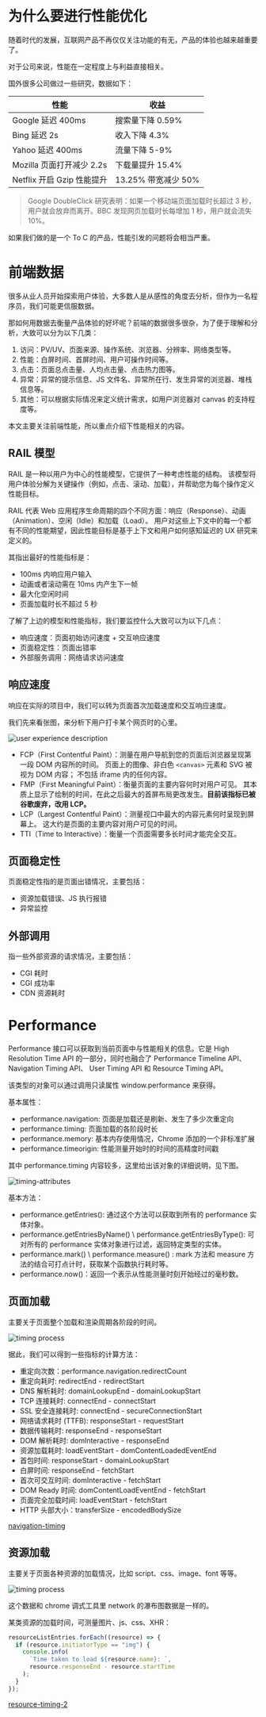 # 为什么要进行性能优化

随着时代的发展，互联网产品不再仅仅关注功能的有无，产品的体验也越来越重要了。

对于公司来说，性能在一定程度上与利益直接相关。

国外很多公司做过一些研究，数据如下：

| 性能                       | 收益                |
| -------------------------- | ------------------- |
| Google 延迟 400ms          | 搜索量下降 0.59%    |
| Bing 延迟 2s               | 收入下降 4.3%       |
| Yahoo 延迟 400ms           | 流量下降 5-9%       |
| Mozilla 页面打开减少 2.2s  | 下载量提升 15.4%    |
| Netflix 开启 Gzip 性能提升 | 13.25% 带宽减少 50% |

> Google DoubleClick 研究表明：如果一个移动端页面加载时长超过 3 秒，用户就会放弃而离开。BBC 发现网页加载时长每增加 1 秒，用户就会流失 10%。

如果我们做的是一个 To C 的产品，性能引发的问题将会相当严重。

# 前端数据

很多从业人员开始探索用户体验，大多数人是从感性的角度去分析，但作为一名程序员，我们可能更信服数据。

那如何用数据去衡量产品体验的好坏呢？前端的数据很多很杂，为了便于理解和分析，大致可以分为以下几类：

1. 访问：PV/UV、页面来源、操作系统、浏览器、分辨率、网络类型等。
2. 性能：白屏时间、首屏时间、用户可操作时间等。
3. 点击：页面总点击量、人均点击量、点击热力图等。
4. 异常：异常的提示信息、JS 文件名、异常所在行、发生异常的浏览器、堆栈信息等。
5. 其他：可以根据实际情况来定义统计需求，如用户浏览器对 canvas 的支持程度等。

本文主要关注前端性能，所以重点介绍下性能相关的内容。

## RAIL 模型

RAIL 是一种以用户为中心的性能模型，它提供了一种考虑性能的结构。 该模型将用户体验分解为关键操作（例如，点击、滚动、加载），并帮助您为每个操作定义性能目标。

RAIL 代表 Web 应用程序生命周期的四个不同方面：响应（Response）、动画（Animation）、空闲（Idle）和加载（Load）。 用户对这些上下文中的每一个都有不同的性能期望，因此性能目标是基于上下文和用户如何感知延迟的 UX 研究来定义的。

其指出最好的性能指标是：

- 100ms 内响应用户输入
- 动画或者滚动需在 10ms 内产生下一帧
- 最大化空闲时间
- 页面加载时长不超过 5 秒

了解了上边的模型和性能指标，我们要监控什么大致可以为以下几点：

- 响应速度：页面初始访问速度 + 交互响应速度
- 页面稳定性：页面出错率
- 外部服务调用：网络请求访问速度

## 响应速度

响应在实际的项目中，我们可以转为页面首次加载速度和交互响应速度。

我们先来看张图，来分析下用户打卡某个网页时的心里。

![user experience description](../images/user-experience-description.jpg)

- FCP（First Contentful Paint）：测量在用户导航到您的页面后浏览器呈现第一段 DOM 内容所的时间。 页面上的图像、非白色 `<canvas>` 元素和 SVG 被视为 DOM 内容； 不包括 iframe 内的任何内容。
- FMP（First Meaningful Paint）：衡量页面的主要内容何时对用户可见。 其本质上显示了绘制的时间，在此之后最大的首屏布局更改发生。**目前该指标已被谷歌废弃，改用 LCP。**
- LCP（Largest Contentful Paint）：测量视口中最大的内容元素何时呈现到屏幕上。 这大约是页面的主要内容对用户可见的时间。
- TTI（Time to Interactive）：衡量一个页面需要多长时间才能完全交互。

## 页面稳定性

页面稳定性指的是页面出错情况，主要包括：

- 资源加载错误、JS 执行报错
- 异常监控

## 外部调用

指一些外部资源的请求情况，主要包括：

- CGI 耗时
- CGI 成功率
- CDN 资源耗时

# Performance

Performance 接口可以获取到当前页面中与性能相关的信息。它是 High Resolution Time API 的一部分，同时也融合了 Performance Timeline API、Navigation Timing API、 User Timing API 和 Resource Timing API。

该类型的对象可以通过调用只读属性 window.performance 来获得。

基本属性：

- performance.navigation: 页面是加载还是刷新、发生了多少次重定向
- performance.timing: 页面加载的各阶段时长
- performance.memory: 基本内存使用情况，Chrome 添加的一个非标准扩展
- performance.timeorigin: 性能测量开始时的时间的高精度时间戳

其中 performance.timing 内容较多，这里给出该对象的详细说明，见下图。

![timing-attributes](../images/timing-attributes.jpg)

基本方法：

- performance.getEntries(): 通过这个方法可以获取到所有的 performance 实体对象。
- performance.getEntriesByName() \ performance.getEntriesByType(): 可对所有的 performance 实体对象进行过滤，返回特定类型的实体。
- performance.mark() \ performance.measure() : mark 方法和 measure 方法的结合可打点计时，获取某个函数执行耗时等。
- performance.now()：返回一个表示从性能测量时刻开始经过的毫秒数。

## 页面加载

主要关于页面整个加载和渲染周期各阶段的时间。

![timing process](../images/timing-process.jpg)

据此，我们可以得到一些指标的计算方法：

- 重定向次数：performance.navigation.redirectCount
- 重定向耗时: redirectEnd - redirectStart
- DNS 解析耗时: domainLookupEnd - domainLookupStart
- TCP 连接耗时: connectEnd - connectStart
- SSL 安全连接耗时: connectEnd - secureConnectionStart
- 网络请求耗时 (TTFB): responseStart - requestStart
- 数据传输耗时: responseEnd - responseStart
- DOM 解析耗时: domInteractive - responseEnd
- 资源加载耗时: loadEventStart - domContentLoadedEventEnd
- 首包时间: responseStart - domainLookupStart
- 白屏时间: responseEnd - fetchStart
- 首次可交互时间: domInteractive - fetchStart
- DOM Ready 时间: domContentLoadEventEnd - fetchStart
- 页面完全加载时间: loadEventStart - fetchStart
- HTTP 头部大小：transferSize - encodedBodySize

[navigation-timing](https://w3c.github.io/navigation-timing/)

## 资源加载

主要关于页面各种资源的加载情况，比如 script、css、image、font 等等。

![timing process](../images/resource-process.jpg)

这个数据和 chrome 调式工具里 network 的瀑布图数据是一样的。

某类资源的加载时间，可测量图片、js、css、XHR：

```js
resourceListEntries.forEach((resource) => {
  if (resource.initiatorType == "img") {
    console.info(
      `Time taken to load ${resource.name}: `,
      resource.responseEnd - resource.startTime
    );
  }
});
```

[resource-timing-2](https://www.w3.org/TR/resource-timing-2/)
